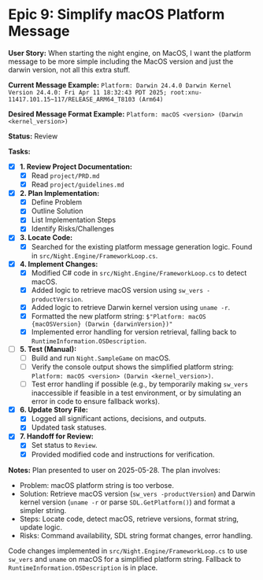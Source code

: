 # Epic 9: Simplify macOS Platform Message

**User Story:** When starting the night engine, on MacOS, I want the platform message to be more simple including the MacOS version and just the darwin version, not all this extra stuff.

**Current Message Example:**
`Platform: Darwin 24.4.0 Darwin Kernel Version 24.4.0: Fri Apr 11 18:32:43 PDT 2025; root:xnu-11417.101.15~117/RELEASE_ARM64_T8103 (Arm64)`

**Desired Message Format Example:**
`Platform: macOS <version> (Darwin <kernel_version>)`

**Status:** Review

**Tasks:**

- [x] **1. Review Project Documentation:**
  - [x] Read `project/PRD.md`
  - [x] Read `project/guidelines.md`
- [x] **2. Plan Implementation:**
  - [x] Define Problem
  - [x] Outline Solution
  - [x] List Implementation Steps
  - [x] Identify Risks/Challenges
- [x] **3. Locate Code:**
  - [x] Searched for the existing platform message generation logic. Found in `src/Night.Engine/FrameworkLoop.cs`.
- [x] **4. Implement Changes:**
  - [x] Modified C# code in `src/Night.Engine/FrameworkLoop.cs` to detect macOS.
  - [x] Added logic to retrieve macOS version using `sw_vers -productVersion`.
  - [x] Added logic to retrieve Darwin kernel version using `uname -r`.
  - [x] Formatted the new platform string: `$"Platform: macOS {macOSVersion} (Darwin {darwinVersion})"`
  - [x] Implemented error handling for version retrieval, falling back to `RuntimeInformation.OSDescription`.
- [ ] **5. Test (Manual):**
  - [ ] Build and run `Night.SampleGame` on macOS.
  - [ ] Verify the console output shows the simplified platform string: `Platform: macOS <version> (Darwin <kernel_version>)`.
  - [ ] Test error handling if possible (e.g., by temporarily making `sw_vers` inaccessible if feasible in a test environment, or by simulating an error in code to ensure fallback works).
- [x] **6. Update Story File:**
  - [x] Logged all significant actions, decisions, and outputs.
  - [x] Updated task statuses.
- [x] **7. Handoff for Review:**
  - [x] Set status to `Review`.
  - [x] Provided modified code and instructions for verification.

**Notes:**
Plan presented to user on 2025-05-28.
The plan involves:

- Problem: macOS platform string is too verbose.
- Solution: Retrieve macOS version (`sw_vers -productVersion`) and Darwin kernel version (`uname -r` or parse `SDL.GetPlatform()`) and format a simpler string.
- Steps: Locate code, detect macOS, retrieve versions, format string, update logic.
- Risks: Command availability, SDL string format changes, error handling.

Code changes implemented in `src/Night.Engine/FrameworkLoop.cs` to use `sw_vers` and `uname` on macOS for a simplified platform string. Fallback to `RuntimeInformation.OSDescription` is in place.
